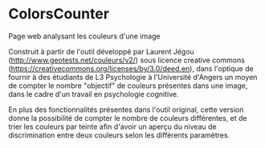 # ColorsCounter
Page web analysant les couleurs d'une image

Construit à partir de l'outil développé par Laurent Jégou (http://www.geotests.net/couleurs/v2/) sous licence creative commons (https://creativecommons.org/licenses/by/3.0/deed.en), dans l'optique de fournir à des étudiants de L3 Psychologie à l'Université d'Angers un moyen de compter le nombre "objectif" de couleurs présentes dans une image, dans le cadre d'un travail en psychologie cognitive.

En plus des fonctionnalités présentes dans l'outil original, cette version donne la possibilité de compter le nombre de couleurs différentes, et de trier les couleurs par teinte afin d'avoir un aperçu du niveau de discrimination entre deux couleurs selon les différents paramètres.
